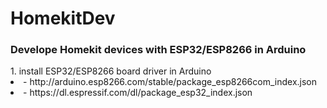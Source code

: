 # HomekitDev
<h3>Develope Homekit devices with ESP32/ESP8266 in Arduino</h3>
  1. install ESP32/ESP8266 board driver in Arduino<br>
     <li>- http://arduino.esp8266.com/stable/package_esp8266com_index.json</li>
     <li>- https://dl.espressif.com/dl/package_esp32_index.json</li>
  
